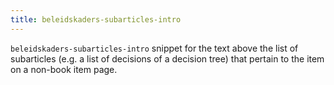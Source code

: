 ```yaml
---
title: beleidskaders-subarticles-intro
---
```


`beleidskaders-subarticles-intro` snippet for the text above the list of subarticles (e.g. a list of decisions of a decision tree) that pertain to the item on a non-book item page.
